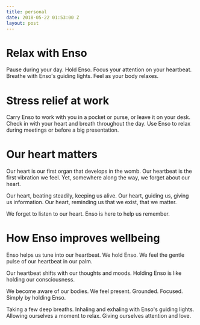 ```yaml
---
title: personal
date: 2018-05-22 01:53:00 Z
layout: post
---
```


# Relax with Enso 

Pause during your day. Hold Enso. Focus your attention on your heartbeat. Breathe with Enso's guiding lights. Feel as your body relaxes. 

# Stress relief at work 

Carry Enso to work with you in a pocket or purse, or leave it on your desk. Check in with your heart and breath throughout the day. Use Enso to relax during meetings or before a big presentation. 

# Our heart matters 

Our heart is our first organ that develops in the womb. Our heartbeat is the first vibration we feel. Yet, somewhere along the way, we forget about our heart. 

Our heart, beating steadily, keeping us alive. Our heart, guiding us, giving us information. Our heart, reminding us that we exist, that we matter.

We forget to listen to our heart. Enso is here to help us remember. 

# How Enso improves wellbeing 

Enso helps us tune into our heartbeat. We hold Enso. We feel the gentle pulse of our heartbeat in our palm.

Our heartbeat shifts with our thoughts and moods. Holding Enso is like holding our consciousness.

We become aware of our bodies. We feel present. Grounded. Focused. Simply by holding Enso. 

Taking a few deep breaths. Inhaling and exhaling with Enso's guiding lights. Allowing ourselves a moment to relax. Giving ourselves attention and love. 

